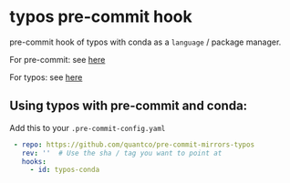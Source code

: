 # typos pre-commit hook

pre-commit hook of typos with conda as a `language` / package manager.

For pre-commit: see [here](https://github.com/pre-commit/pre-commit)

For typos: see [here](https://github.com/crate-ci/typos)

## Using typos with pre-commit and conda:

Add this to your `.pre-commit-config.yaml`

```yaml
 - repo: https://github.com/quantco/pre-commit-mirrors-typos
   rev: ''  # Use the sha / tag you want to point at
   hooks:
     - id: typos-conda
```
